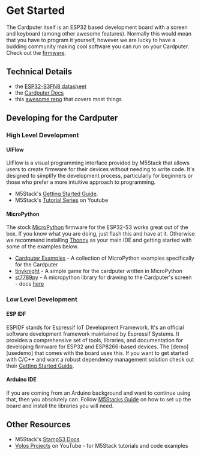 # Get Started

The Cardputer itself is an ESP32 based development board with a screen and keyboard (among other awesome features). Normally this would mean that you have to program it yourself, however we are lucky to have a budding community making cool software you can run on your Cardputer. Check out the [firmware][].

## Technical Details

- the [ESP32-S3FN8 datasheet][s3datasheet]
- the [Cardputer Docs][cardputer-docs]
- this [awesome repo][awesome-cardputer] that covers most things

## Developing for the Cardputer

### High Level Development

#### UIFlow

UIFlow is a visual programming interface provided by M5Stack that allows users to create firmware for their devices without needing to write code. It's designed to simplify the development process, particularly for beginners or those who prefer a more intuitive approach to programming.

- M5Stack's [Getting Started Guide][uiflow].
- M5Stack's [Tutorial Series][uiflow-tutorials] on Youtube

#### MicroPython

The stock [MicroPython][micropython] firmware for the ESP32-S3 works great out of the box. If you know what you are doing, just flash this and have at it. Otherwise we recommend installing [Thonny][thonny] as your main IDE and getting started with some of the examples below.

- [Cardputer Examples][micropython-examples] - A collection of MicroPython examples specifically for the Cardputer
- [tinyknight][] - A simple game for the cardputer written in MicroPython
- [st7789py][] - A micropython library for drawing to the Cardputer's screen - docs [here](https://russhughes.github.io/st7789py_mpy/)

### Low Level Development

#### ESP IDF

ESPIDF stands for Espressif IoT Development Framework. It's an official software development framework maintained by Espressif Systems. It provides a comprehensive set of tools, libraries, and documentation for developing firmware for ESP32 and ESP8266-based devices. The [demo][usedemo] that comes with the board uses this. If you want to get started with C/C++ and want a robust dependency management solution check out their [Getting Started Guide][espidf].

#### Arduino IDE

If you are coming from an Arduino background and want to continue using that, then you absolutely can. Follow [M5Stacks Guide][arduino] on how to set up the board and install the libraries you will need.

## Other Resources

- M5Stack's [StampS3 Docs][stamps3-docs]
- [Volos Projects][volos] on YouTube - for M5Stack tutorials and code examples


[firmware]: /firmware.html
[s3datasheet]: https://www.espressif.com/sites/default/files/documentation/esp32-s3_datasheet_en.pdf
[cardputer-docs]: https://docs.m5stack.com/en/core/Cardputer
[awesome-cardputer]: https://github.com/terremoth/awesome-m5stack-cardputer
[uiflow]: https://docs.m5stack.com/en/quick_start/m5core/uiflow
[uiflow-tutorials]: https://www.youtube.com/playlist?list=PLgvIHLw9-cydbokzAKhi7lWcOVJ67RRTR
[micropython]: https://micropython.org/
[thonny]: https://thonny.org/
[micropython-examples]: https://github.com/echo-lalia/Cardputer-Micropython-Examples/
[tinyknight]: https://github.com/foopod/tinyknight
[st7789py]: https://github.com/russhughes/st7789py_mpy
[espidf]: https://docs.espressif.com/projects/esp-idf/en/stable/esp32/get-started/
[arduino]: http://docs.m5stack.com/en/quick_start/Cardputer/arduino
[userdemo]: https://github.com/m5stack/M5Cardputer-UserDemo
[stamps3-docs]: https://docs.m5stack.com/en/core/stamps3
[volos]: https://www.youtube.com/@VolosProjects